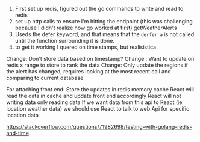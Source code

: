 1. First set up redis, figured out the go commands to write and read to redis
2. set up  http calls to ensure I'm hitting the endpoint (this was challenging because I didn't realize how go worked at first) getWeatherAlerts
3. Useds the defer keyword, and that means that the `derfer a` is not called until the function surrounding it is done. 
4. to get it working I quered on time stamps, but realisistica

Change: Don't store data based on timestamp?
Change : Want to update on redis x range to store to rank the data
Change: Only update the regions if the alert has changed, requires looking at the most recent call and comparing to current database


For attaching front end: 
Store the updates in redis memory cache
React will read the data in cache and update front end accordingly
React will not writing data only reading data
If we want data from this api to React (ie location weather data) we should use React to talk to web Api for specific location data




https://stackoverflow.com/questions/71982698/testing-with-golang-redis-and-time







